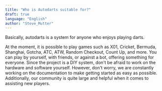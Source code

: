 ```yaml
---
title: "Who is Autodarts suitable for?"
draft: true
language: "English"
author: "Steve_Mutter"
---
```


Basically, autodarts is a system for anyone who enjoys playing darts. 

At the moment, it is possible to play games such as X01, Cricket, Bermuda, Shanghai, Gotcha, ATC, ATW, Random Checkout, Count Up, and more. You can play by yourself, with friends, or against a bot, offering something for everyone. Since the project is a DIY system, don't be afraid to work on the hardware and software yourself. However, don't worry, we are constantly working on the documentation to make getting started as easy as possible. Additionally, our community is quite large and helpful when it comes to assisting new players.

[comment]: <> ({{< button href="https://github.com/thegeeklab/hugo-geekdoc" >}}Contribute{{< /button >}})